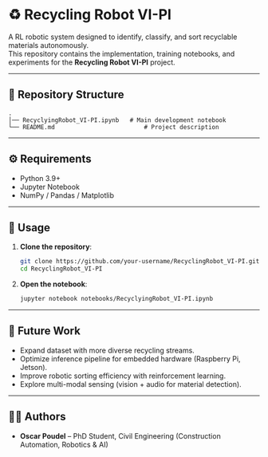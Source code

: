 # ♻️ Recycling Robot VI-PI

A RL robotic system designed to identify, classify, and sort recyclable materials autonomously.  
This repository contains the implementation, training notebooks, and experiments for the **Recycling Robot VI-PI** project.

---



## 📂 Repository Structure
```plaintext
.
│── RecyclyingRobot_VI-PI.ipynb   # Main development notebook
└── README.md                         # Project description
```

---

## ⚙️ Requirements
- Python 3.9+
- Jupyter Notebook
- NumPy / Pandas / Matplotlib

---

## 🧪 Usage
1. **Clone the repository**:
   ```bash
   git clone https://github.com/your-username/RecyclingRobot_VI-PI.git
   cd RecyclingRobot_VI-PI
   ```

2. **Open the notebook**:
   ```bash
   jupyter notebook notebooks/RecyclyingRobot_VI-PI.ipynb
   ```


---


## 🔮 Future Work
- Expand dataset with more diverse recycling streams.
- Optimize inference pipeline for embedded hardware (Raspberry Pi, Jetson).
- Improve robotic sorting efficiency with reinforcement learning.
- Explore multi-modal sensing (vision + audio for material detection).

---

## 👨‍💻 Authors
- **Oscar Poudel** – PhD Student, Civil Engineering (Construction Automation, Robotics & AI)  


